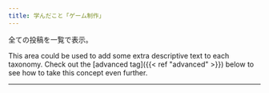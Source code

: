 ```yaml
---
title: 学んだこと「ゲーム制作」
---
```


全ての投稿を一覧で表示。

This area could be used to add some extra descriptive text to each taxonomy. Check out the [advanced tag]({{< ref "advanced" >}}) below to see how to take this concept even further.

---
